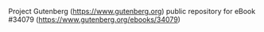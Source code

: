 Project Gutenberg (https://www.gutenberg.org) public repository for eBook #34079 (https://www.gutenberg.org/ebooks/34079)
